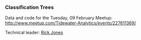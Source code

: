 ### Classification Trees

Data and code for the Tuesday, 09 February Meetup: http://www.meetup.com/Tidewater-Analytics/events/227611369/

Technical leader: [Rick Jones](https://www.linkedin.com/in/rwjones23507)
